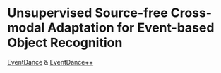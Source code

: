 # Unsupervised Source-free Cross-modal Adaptation for Event-based Object Recognition

[EventDance](https://openaccess.thecvf.com/content/CVPR2024/papers/Zheng_EventDance_Unsupervised_Source-free_Cross-modal_Adaptation_for_Event-based_Object_Recognition_CVPR_2024_paper.pdf) & [EventDance++]()
